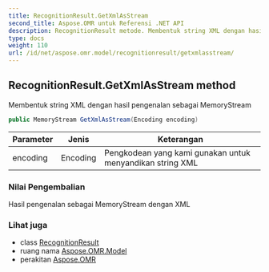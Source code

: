 ```yaml
---
title: RecognitionResult.GetXmlAsStream
second_title: Aspose.OMR untuk Referensi .NET API
description: RecognitionResult metode. Membentuk string XML dengan hasil pengenalan sebagai MemoryStream
type: docs
weight: 110
url: /id/net/aspose.omr.model/recognitionresult/getxmlasstream/
---
```

## RecognitionResult.GetXmlAsStream method

Membentuk string XML dengan hasil pengenalan sebagai MemoryStream

```csharp
public MemoryStream GetXmlAsStream(Encoding encoding)
```

| Parameter | Jenis | Keterangan |
| --- | --- | --- |
| encoding | Encoding | Pengkodean yang kami gunakan untuk menyandikan string XML |

### Nilai Pengembalian

Hasil pengenalan sebagai MemoryStream dengan XML

### Lihat juga

* class [RecognitionResult](../)
* ruang nama [Aspose.OMR.Model](../../recognitionresult/)
* perakitan [Aspose.OMR](../../../)


